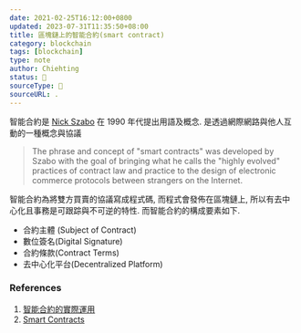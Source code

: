 ```yaml
---
date: 2021-02-25T16:12:00+0800
updated: 2023-07-31T11:35:50+08:00
title: 區塊鏈上的智能合約(smart contract)
category: blockchain
tags: [blockchain]
type: note
author: Chiehting
status: 🌲
sourceType: 📜️
sourceURL: .
---
```


智能合約是 [Nick Szabo](https://en.wikipedia.org/wiki/Nick_Szabo) 在 1990 年代提出用語及概念. 是透過網際網路與他人互動的一種概念與協議

<!--more-->

> The phrase and concept of "smart contracts" was developed by Szabo with the goal of bringing what he calls the "highly evolved" practices of contract law and practice to the design of electronic commerce protocols between strangers on the Internet.

智能合約為將雙方買賣的協議寫成程式碼, 而程式會發佈在區塊鏈上, 所以有去中心化且事務是可跟踪與不可逆的特性. 而智能合約的構成要素如下.

* 合約主體 (Subject of Contract)
* 數位簽名(Digital Signature)
* 合約條款(Contract Terms)
* 去中心化平台(Decentralized Platform)

### References

1. [智能合約的實際運用](https://www.thenewslens.com/article/120557)
2. [Smart Contracts](https://www.investopedia.com/terms/s/smart-contracts.asp)